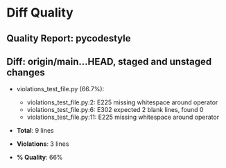 # Diff Quality
## Quality Report: pycodestyle
## Diff: origin/main...HEAD, staged and unstaged changes

- violations_test_file.py (66.7%):
  - violations_test_file.py:2: E225 missing whitespace around operator
  - violations_test_file.py:6: E302 expected 2 blank lines, found 0
  - violations_test_file.py:11: E225 missing whitespace around operator

- **Total**:   9 lines
- **Violations**: 3 lines
- **% Quality**: 66%
